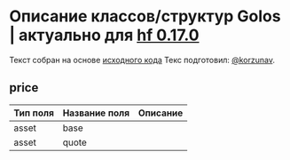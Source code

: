 # Описание классов/структур Golos | актуально для [hf 0.17.0](https://github.com/GolosChain/golos/releases/tag/v0.17.0)
Текст собран на основе [исходного кода](https://github.com/GolosChain/golos/tree/master/libraries/protocol/include/golos/protocol/asset.hpp)
Текс подготовил: [@korzunav](https://golos.io/@korzunav).
## price


|Тип поля|Название поля|Описание|
|--------|-------------|--------|
|asset|base||
|asset|quote||
